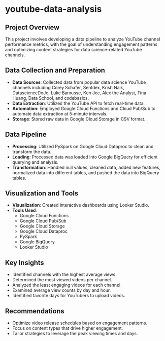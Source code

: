 # youtube-data-analysis


## Project Overview
This project involves developing a data pipeline to analyze YouTube channel performance metrics, with the goal of understanding engagement patterns and optimizing content strategies for data science-related YouTube channels.

## Data Collection and Preparation
- **Data Sources**: Collected data from popular data science YouTube channels including Corey Schafer, Sentdex, Krish Naik, DatascienceDoJo, Luke Barousse, Ken Jee, Alex the Analyst, Tina Huang, Data School, and codebasics.
- **Data Extraction**: Utilized the YouTube API to fetch real-time data.
- **Automation**: Employed Google Cloud Functions and Cloud Pub/Sub to automate data extraction at 5-minute intervals.
- **Storage**: Stored raw data in Google Cloud Storage in CSV format.

## Data Pipeline
- **Processing**: Utilized PySpark on Google Cloud Dataproc to clean and transform the data.
- **Loading**: Processed data was loaded into Google BigQuery for efficient querying and analysis.
- **Transformation**: Handled null values, cleaned data, added new features, normalized data into different tables, and pushed the data into BigQuery tables.

## Visualization and Tools
- **Visualization**: Created interactive dashboards using Looker Studio.
- **Tools Used**:
  - Google Cloud Functions
  - Google Cloud Pub/Sub
  - Google Cloud Storage
  - Google Cloud Dataproc
  - PySpark
  - Google BigQuery
  - Looker Studio

## Key Insights
- Identified channels with the highest average views.
- Determined the most viewed videos per channel.
- Analyzed the least engaging videos for each channel.
- Examined average view counts by day and hour.
- Identified favorite days for YouTubers to upload videos.

## Recommendations
- Optimize video release schedules based on engagement patterns.
- Focus on content types that drive higher engagement.
- Tailor strategies to leverage the peak viewing times and days.
